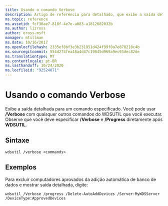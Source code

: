 ```yaml
---
title: Usando o comando Verbose
description: Artigo de referência para detalhado, que exibe a saída detalhada para um comando especificado.
ms.topic: reference
ms.assetid: fcf30ae7-818f-4e7e-a083-a1812682032b
ms.author: lizross
author: eross-msft
manager: mtillman
ms.date: 10/16/2017
ms.openlocfilehash: 2335ef8bf3e3b231851d424f99f0a7e878218c4b
ms.sourcegitcommit: 554d274fea48a4d47c19845d969a9ec93dec82de
ms.translationtype: MT
ms.contentlocale: pt-BR
ms.lasthandoff: 10/24/2020
ms.locfileid: "92524871"
---
```

# <a name="using-the-verbose-command"></a>Usando o comando Verbose

Exibe a saída detalhada para um comando especificado. Você pode usar **/Verbose** com quaisquer outros comandos do WDSUTIL que você executar. Observe que você deve especificar **/Verbose** e **/Progress** diretamente após **WDSUTIL**.

## <a name="syntax"></a>Sintaxe

```
wdsutil /verbose <commands>
```

## <a name="examples"></a>Exemplos

Para excluir computadores aprovados da adição automática de banco de dados e mostrar saída detalhada, digite:

```
wdsutil /Verbose /progress /Delete-AutoAddDevices /Server:MyWDSServer /DeviceType:ApprovedDevices
```